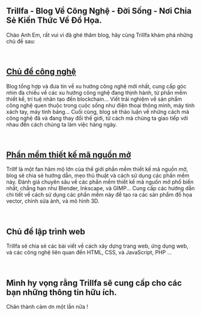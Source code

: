 
## Trillfa - Blog Về Công Nghệ - Đời Sống - Nơi Chia Sẻ Kiến Thức Về Đồ Họa.
Chào Anh Em, rất vui vì đã ghé thăm blog, hãy cùng Trillfa khám phá những chủ đề sau:

<br/>

## [Chủ đề công nghệ](https://trillfa.com/blog/tin-cong-nghe/index)

Blog tổng hợp và đưa tin về xu hướng công nghệ mới nhất, cung cấp góc nhìn đa chiều về các xu hướng công nghệ đang thịnh hành, từ phần mềm thiết kế, trí tuệ nhân tạo đến blockchain... Viết trải nghiệm về sản phẩm công nghệ quen thuộc trong cuộc sống như điện thoại thông minh, máy tính xách tay, máy tính bảng... Cuối cùng, blog sẽ thảo luận về những cách mà công nghệ đã và đang thay đổi thế giới, từ cách mà chúng ta giao tiếp với nhau đến cách chúng ta làm việc hàng ngày.

<br/>

## [Phần mềm thiết kế mã nguồn mở](https://trillfa.com/blog/thiet-ke-do-hoa/index)

Trillf là một fan hâm mộ lớn của thế giới phần mềm thiết kế mã nguồn mở, blog sẽ chia sẻ hướng dẫn, mẹo thủ thuật và cách sử dụng các phần mềm này. Đánh giá chuyên sâu về các phần mềm thiết kế mã nguồn mở phổ biến nhất, chẳng hạn như Blender, Inkscape, và GIMP... Cung cấp các hướng dẫn chi tiết về cách sử dụng các phần mềm này để tạo ra các sản phẩm đồ họa vector, chỉnh sửa ảnh, và mô hình 3D.

<br/>

## Chủ đề lập trình web

Trillfa sẽ chia sẻ các bài viết về cách xây dựng trang web, ứng dụng web, và các công nghệ liên quan đến HTML, CSS, và JavaScript, PHP ...

<br/>

## Mình hy vọng rằng Trillfa sẽ cung cấp cho các bạn những thông tin hữu ích.

Chân thành cảm ơn một lần nữa !


